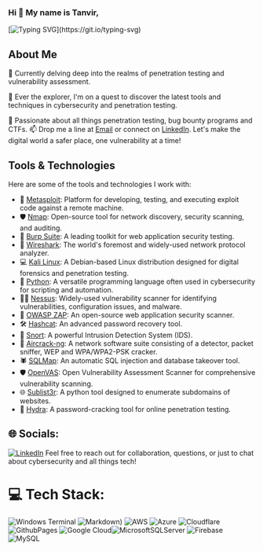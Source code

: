 ### Hi 👋 My name is Tanvir,
[![Typing SVG](https://readme-typing-svg.demolab.com?font=Fira+Code&pause=1000&color=25FF00&vCenter=true&random=false&width=435&lines=A+Cyber+Security+Analyst;A+Penetration+Tester;)](https://git.io/typing-svg)

## About Me

🔭 Currently delving deep into the realms of penetration testing and vulnerability assessment.

🌱 Ever the explorer, I'm on a quest to discover the latest tools and techniques in cybersecurity and penetration testing.

💬 Passionate about all things penetration testing, bug bounty programs and CTFs.
📫 Drop me a line at [Email](mailto:tanvir25999@gmail.com) or connect on [LinkedIn](https://www.linkedin.com/in/tanvir1804-). Let's make the digital world a safer place, one vulnerability at a time!

## Tools & Technologies

Here are some of the tools and technologies I work with:

- 🔧 [Metasploit](https://www.metasploit.com/): Platform for developing, testing, and executing exploit code against a remote machine.
- 🛡️ [Nmap](https://nmap.org/): Open-source tool for network discovery, security scanning, and auditing.
- 🚀 [Burp Suite](https://portswigger.net/burp): A leading toolkit for web application security testing.
- 🔐 [Wireshark](https://www.wireshark.org/): The world's foremost and widely-used network protocol analyzer.
- 💻 [Kali Linux](https://www.kali.org/): A Debian-based Linux distribution designed for digital forensics and penetration testing.
- 🐍 [Python](https://www.python.org/): A versatile programming language often used in cybersecurity for scripting and automation.
- 🕵️‍♂️ [Nessus](https://www.tenable.com/products/nessus): Widely-used vulnerability scanner for identifying vulnerabilities, configuration issues, and malware.
- 🧰 [OWASP ZAP](https://www.zaproxy.org/): An open-source web application security scanner.
- 🛠️ [Hashcat](https://hashcat.net/hashcat/): An advanced password recovery tool.
- 🧲 [Snort](https://www.snort.org/): A powerful Intrusion Detection System (IDS).
- 📡 [Aircrack-ng](https://www.aircrack-ng.org/): A network software suite consisting of a detector, packet sniffer, WEP and WPA/WPA2-PSK cracker.
- 🕷️ [SQLMap](https://github.com/sqlmapproject/sqlmap): An automatic SQL injection and database takeover tool.
- 🛡️ [OpenVAS](https://www.openvas.org/): Open Vulnerability Assessment Scanner for comprehensive vulnerability scanning.
- 🌐 [Sublist3r](https://github.com/aboul3la/Sublist3r): A python tool designed to enumerate subdomains of websites.
- 🌊 [Hydra](https://github.com/vanhauser-thc/thc-hydra): A password-cracking tool for online penetration testing.

## 🌐 Socials:
[![LinkedIn](https://img.shields.io/badge/LinkedIn-%230077B5.svg?logo=linkedin&logoColor=white)](https://www.linkedin.com/in/tanvir1804-) 
Feel free to reach out for collaboration, questions, or just to chat about cybersecurity and all things tech!

# 💻 Tech Stack:
![Windows Terminal](https://img.shields.io/badge/Windows%20Terminal-%234D4D4D.svg?style=for-the-badge&logo=windows-terminal&logoColor=white) ![Markdown](https://img.shields.io/badge/markdown-%23000000.svg?style=for-the-badge&logo=markdown&logoColor=white)) ![AWS](https://img.shields.io/badge/AWS-%23FF9900.svg?style=for-the-badge&logo=amazon-aws&logoColor=white) ![Azure](https://img.shields.io/badge/azure-%230072C6.svg?style=for-the-badge&logo=microsoftazure&logoColor=white) ![Cloudflare](https://img.shields.io/badge/Cloudflare-F38020?style=for-the-badge&logo=Cloudflare&logoColor=white) ![GithubPages](https://img.shields.io/badge/github%20pages-121013?style=for-the-badge&logo=github&logoColor=white) ![Google Cloud](https://img.shields.io/badge/GoogleCloud-%234285F4.svg?style=for-the-badge&logo=google-cloud&logoColor=white)![MicrosoftSQLServer](https://img.shields.io/badge/Microsoft%20SQL%20Server-CC2927?style=for-the-badge&logo=microsoft%20sql%20server&logoColor=white) ![Firebase](https://img.shields.io/badge/Firebase-039BE5?style=for-the-badge&logo=Firebase&logoColor=white) ![MySQL](https://img.shields.io/badge/mysql-%2300000f.svg?style=for-the-badge&logo=mysql&logoColor=white)
